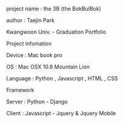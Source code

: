 project name : the 3B (the BokBulBok)

author : Taejin Park

Kwangwoon Univ. - Graduation Portfolio

Project infomation

Device : Mac book pro

OS : Mac OSX 10.8 Mountain Lion

Language : Python , Javascript , HTML , CSS

Framework

Server : Python - Django

Client : Javascript - Jquery & Jquery Mobile
